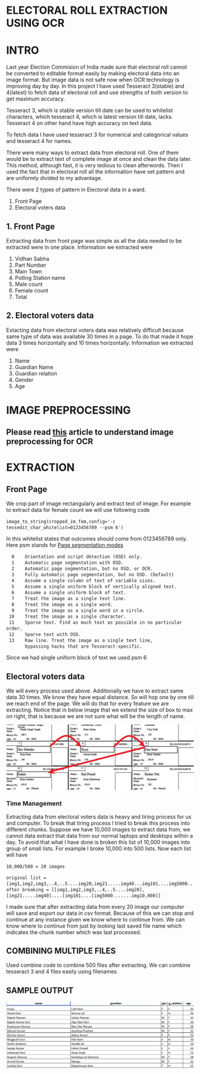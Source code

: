 # ELECTORAL ROLL EXTRACTION USING OCR
# INTRO
Last year Election Commision of India made sure that electoral roll cannot be converted to editable format easily by making electoral data into an image format. But image data is not safe now when OCR technology is improving day by day. In this project I have used Tesseract 3(stable) and 4(latest) to fetch data of electoral roll and use strengths of both version to get maximum accuracy.

Tesseract 3, which is stable version till date can be used to whitelist characters, which tesseract 4, which is latest version till date,  lacks. Tesseract 4 on other hand have high accuracy on text data.

To fetch data I have used tesseract 3 for numerical and categorical values and tesseract 4 for names.

There were many ways to extract data from electoral roll. One of them would be to extract text of complete image at once and clean the data later. This method, although fast, it is very tedious to clean afterwords. Then I used the fact that in electoral roll all the information have set pattern and are uniformly divided to my advantage. 

There were 2 types of pattern in Electoral data in a ward.
1. Front Page
2. Electoral voters data

## 1. Front Page
Extracting data from front page was simple as all the data needed to be extracted were in one place. Information we extracted were
1. Vidhan Sabha
2. Part Number
3. Main Town
4. Polling Station name
5. Male count
6. Female count
7. Total

## 2. Electoral voters data
Extacting data from electoral voters data was relatively difficult because same type of data was available 30 times in a page. To do that 
made it hope data 3 times horizontally and 10 times horizontally. Information we extracted were
1. Name
2. Guardian Name
3. Guardian relation
4. Gender
5. Age

# IMAGE PREPROCESSING
## Please read [this](https://medium.freecodecamp.org/getting-started-with-tesseract-part-ii-f7f9a0899b3f) article to understand image preprocessing for OCR

# EXTRACTION
## Front Page
We crop part of image rectangularly and extract text of image. For example to extract data for female count we will use following code
```
image_to_string(cropped_im_fem,config='-c tessedit_char_whitelist=0123456789 --psm 6')
```
In this whitelist states that outcomes should come from 0123456789 only.
Here psm stands for [Page segmentation modes](https://github.com/tesseract-ocr/tesseract/wiki/Command-Line-Usage)
```
  0    Orientation and script detection (OSD) only.
  1    Automatic page segmentation with OSD.
  2    Automatic page segmentation, but no OSD, or OCR.
  3    Fully automatic page segmentation, but no OSD. (Default)
  4    Assume a single column of text of variable sizes.
  5    Assume a single uniform block of vertically aligned text.
  6    Assume a single uniform block of text.
  7    Treat the image as a single text line.
  8    Treat the image as a single word.
  9    Treat the image as a single word in a circle.
 10    Treat the image as a single character.
 11    Sparse text. Find as much text as possible in no particular order.
 12    Sparse text with OSD.
 13    Raw line. Treat the image as a single text line,
       bypassing hacks that are Tesseract-specific.
 ```
 Since we had single uniform block of text we used psm 6
 
## Electoral voters data
We will every process used above. Additionally we have to extract same data 30 times. We know they have equal distance. So will hop one by one till we reach end of the page. We will do that for every feature we are extracting. 
Notice that in below image that we extend the size of box to max on right, that is because we are not sure what will be the length of name.

![Screenshot of output](images/AC0570001-3.jpg)

### Time Management
Extracting data from electoral voters data is heavy and tiring process for us and computer. To break that tiring process I tried to break this process into different chunks.
Suppose we have 10,000 images to extract data from, we cannot data extract that data from our normal laptops and desktops within a day. To avoid that what I have done is broken this list of 10,000 images into group of small lists. For example I broke 10,000 into 500 lists. Now each list will have
```
10,000/500 = 20 images
```
```
original list = [img1,img2,img3,..4,..5....img20,img21.....img40...img101....img5000.......img10,000]
after breaking = [[img1,img2,img3,..4,..5....img20],[img21.....img40]....[img101....[img5000.......img10,000]]
```
I made sure that after extracting data from every 20 image our computer will save and export our data in csv format. Because of this we can stop and continue at any instance given we know where to continue from. We can know where to continue from just by looking last saved file name which indicates the chunk number which was last processed.

## COMBINING MULTIPLE FILES
Used combine code to combine 500 files after extracting.
We can combine tesseract 3 and 4 files easily using filenames

## SAMPLE OUTPUT
![Screenshot of output](/Screenshot.png)
